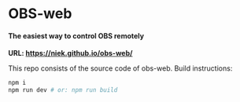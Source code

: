 # OBS-web
#### The easiest way to control OBS remotely

**URL: https://niek.github.io/obs-web/**

This repo consists of the source code of obs-web. Build instructions:
```bash
npm i
npm run dev # or: npm run build
```